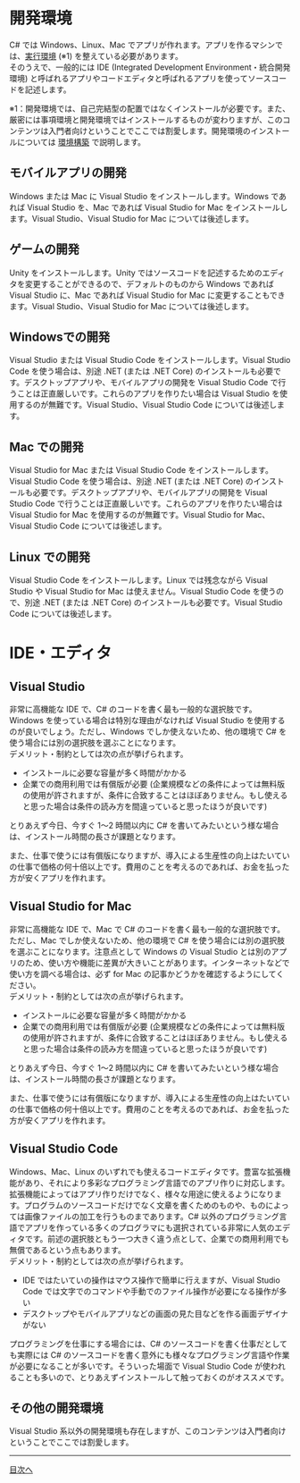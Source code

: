 # 開発環境

C# では Windows、Linux、Mac でアプリが作れます。アプリを作るマシンでは、[実行環境](./environment.md) (※1) を整えている必要があります。  
そのうえで、一般的には IDE (Integrated Development Environment・統合開発環境) と呼ばれるアプリやコードエディタと呼ばれるアプリを使ってソースコードを記述します。  

※1：開発環境では、自己完結型の配置ではなくインストールが必要です。また、厳密には事項環境と開発環境ではインストールするものが変わりますが、このコンテンツは入門者向けということでここでは割愛します。開発環境のインストールについては [環境構築](./install-sdk.md) で説明します。

## モバイルアプリの開発
Windows または Mac に Visual Studio をインストールします。Windows であれば Visual Studio を、Mac であれば Visual Studio for Mac をインストールします。Visual Studio、Visual Studio for Mac については後述します。  

## ゲームの開発
Unity をインストールします。Unity ではソースコードを記述するためのエディタを変更することができるので、デフォルトのものから Windows であれば Visual Studio に、Mac であれば Visual Studio for Mac に変更することもできます。Visual Studio、Visual Studio for Mac については後述します。  

## Windowsでの開発
Visual Studio または Visual Studio Code をインストールします。Visual Studio Code を使う場合は、別途 .NET (または .NET Core) のインストールも必要です。デスクトップアプリや、モバイルアプリの開発を Visual Studio Code で行うことは正直厳しいです。これらのアプリを作りたい場合は Visual Studio を使用するのが無難です。Visual Studio、Visual Studio Code については後述します。  

## Mac での開発
Visual Studio for Mac または Visual Studio Code をインストールします。Visual Studio Code を使う場合は、別途 .NET (または .NET Core) のインストールも必要です。デスクトップアプリや、モバイルアプリの開発を Visual Studio Code で行うことは正直厳しいです。これらのアプリを作りたい場合は Visual Studio for Mac を使用するのが無難です。Visual Studio for Mac、Visual Studio Code については後述します。  

## Linux での開発
Visual Studio Code をインストールします。Linux では残念ながら Visual Studio や Visual Studio for Mac は使えません。Visual Studio Code を使うので、別途 .NET (または .NET Core) のインストールも必要です。Visual Studio Code については後述します。  

# IDE・エディタ

## Visual Studio
非常に高機能な IDE で、C# のコードを書く最も一般的な選択肢です。Windows を使っている場合は特別な理由がなければ Visual Studio を使用するのが良いでしょう。ただし、Windows でしか使えないため、他の環境で C# を使う場合には別の選択肢を選ぶことになります。    
デメリット・制約としては次の点が挙げられます。

- インストールに必要な容量が多く時間がかかる
- 企業での商用利用では有償版が必要 (企業規模などの条件によっては無料版の使用が許されますが、条件に合致することはほぼありません。もし使えると思った場合は条件の読み方を間違っていると思ったほうが良いです)

とりあえず今日、今すぐ 1～2 時間以内に C# を書いてみたいという様な場合は、インストール時間の長さが課題となります。

また、仕事で使うには有償版になりますが、導入による生産性の向上はたいていの仕事で価格の何十倍以上です。費用のことを考えるのであれば、お金を払った方が安くアプリを作れます。  

## Visual Studio for Mac
非常に高機能な IDE で、Mac で C# のコードを書く最も一般的な選択肢です。ただし、Mac でしか使えないため、他の環境で C# を使う場合には別の選択肢を選ぶことになります。注意点として Windows の Visual Studio とは別のアプリのため、使い方や機能に差異が大きいことがあります。インターネットなどで使い方を調べる場合は、必ず for Mac の記事かどうかを確認するようにしてください。  
デメリット・制約としては次の点が挙げられます。

- インストールに必要な容量が多く時間がかかる
- 企業での商用利用では有償版が必要 (企業規模などの条件によっては無料版の使用が許されますが、条件に合致することはほぼありません。もし使えると思った場合は条件の読み方を間違っていると思ったほうが良いです)

とりあえず今日、今すぐ 1～2 時間以内に C# を書いてみたいという様な場合は、インストール時間の長さが課題となります。

また、仕事で使うには有償版になりますが、導入による生産性の向上はたいていの仕事で価格の何十倍以上です。費用のことを考えるのであれば、お金を払った方が安くアプリを作れます。  

## Visual Studio Code
Windows、Mac、Linux のいずれでも使えるコードエディタです。豊富な拡張機能があり、それにより多彩なプログラミング言語でのアプリ作りに対応します。拡張機能によってはアプリ作りだけでなく、様々な用途に使えるようになります。プログラムのソースコードだけでなく文章を書くためのものや、ものによっては画像ファイルの加工を行うものまであります。C# 以外のプログラミング言語でアプリを作っている多くのプログラマにも選択されている非常に人気のエディタです。前述の選択肢ともう一つ大きく違う点として、企業での商用利用でも無償であるという点もあります。  
デメリット・制約としては次の点が挙げられます。

- IDE ではたいていの操作はマウス操作で簡単に行えますが、Visual Studio Code では文字でのコマンドや手動でのファイル操作が必要になる操作が多い
- デスクトップやモバイルアプリなどの画面の見た目などを作る画面デザイナがない

プログラミングを仕事にする場合には、C# のソースコードを書く仕事だとしても実際には C# のソースコードを書く意外にも様々なプログラミング言語や作業が必要になることが多いです。そういった場面で Visual Studio Code が使われることも多いので、とりあえずインストールして触っておくのがオススメです。

## その他の開発環境
Visual Studio 系以外の開発環境も存在しますが、このコンテンツは入門者向けということでここでは割愛します。

<hr />

[目次へ](./textbook.md)
